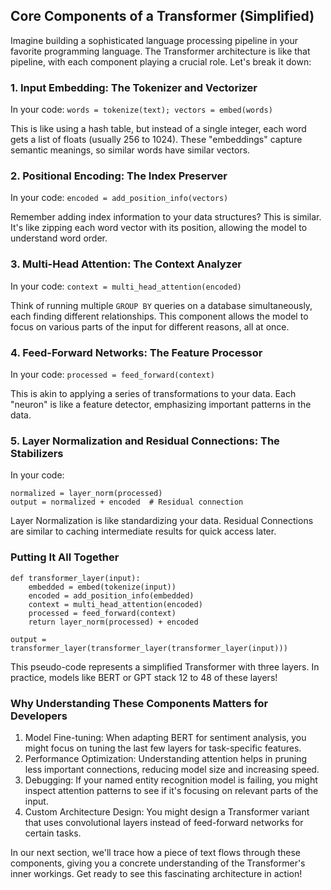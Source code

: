 ## Core Components of a Transformer (Simplified)

Imagine building a sophisticated language processing pipeline in your favorite programming language. The Transformer architecture is like that pipeline, with each component playing a crucial role. Let's break it down:

### 1. Input Embedding: The Tokenizer and Vectorizer

In your code: `words = tokenize(text); vectors = embed(words)`

This is like using a hash table, but instead of a single integer, each word gets a list of floats (usually 256 to 1024). These "embeddings" capture semantic meanings, so similar words have similar vectors.

### 2. Positional Encoding: The Index Preserver

In your code: `encoded = add_position_info(vectors)`

Remember adding index information to your data structures? This is similar. It's like zipping each word vector with its position, allowing the model to understand word order.

### 3. Multi-Head Attention: The Context Analyzer

In your code: `context = multi_head_attention(encoded)`

Think of running multiple `GROUP BY` queries on a database simultaneously, each finding different relationships. This component allows the model to focus on various parts of the input for different reasons, all at once.

### 4. Feed-Forward Networks: The Feature Processor

In your code: `processed = feed_forward(context)`

This is akin to applying a series of transformations to your data. Each "neuron" is like a feature detector, emphasizing important patterns in the data.

### 5. Layer Normalization and Residual Connections: The Stabilizers

In your code: 
```
normalized = layer_norm(processed)
output = normalized + encoded  # Residual connection
```

Layer Normalization is like standardizing your data. Residual Connections are similar to caching intermediate results for quick access later.

### Putting It All Together

```
def transformer_layer(input):
    embedded = embed(tokenize(input))
    encoded = add_position_info(embedded)
    context = multi_head_attention(encoded)
    processed = feed_forward(context)
    return layer_norm(processed) + encoded
    
output = transformer_layer(transformer_layer(transformer_layer(input)))
```

This pseudo-code represents a simplified Transformer with three layers. In practice, models like BERT or GPT stack 12 to 48 of these layers!

### Why Understanding These Components Matters for Developers

1. Model Fine-tuning: When adapting BERT for sentiment analysis, you might focus on tuning the last few layers for task-specific features.
2. Performance Optimization: Understanding attention helps in pruning less important connections, reducing model size and increasing speed.
3. Debugging: If your named entity recognition model is failing, you might inspect attention patterns to see if it's focusing on relevant parts of the input.
4. Custom Architecture Design: You might design a Transformer variant that uses convolutional layers instead of feed-forward networks for certain tasks.

In our next section, we'll trace how a piece of text flows through these components, giving you a concrete understanding of the Transformer's inner workings. Get ready to see this fascinating architecture in action!

